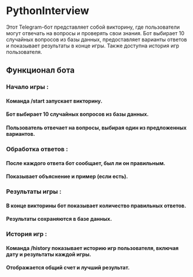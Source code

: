 # PythonInterview

Этот Telegram-бот представляет собой викторину, где пользователи могут отвечать на вопросы и проверять свои знания. Бот выбирает 10 случайных вопросов из базы данных, предоставляет варианты ответов и показывает результаты в конце игры. Также доступна история игр пользователя.

## Функционал бота
### Начало игры :
#### Команда /start запускает викторину.
#### Бот выбирает 10 случайных вопросов из базы данных.
#### Пользователь отвечает на вопросы, выбирая один из предложенных вариантов.
### Обработка ответов :
#### После каждого ответа бот сообщает, был ли он правильным.
#### Показывает объяснение и пример (если есть).
### Результаты игры :
#### В конце викторины бот показывает количество правильных ответов.
#### Результаты сохраняются в базе данных.
### История игр :
#### Команда /history показывает историю игр пользователя, включая дату и результаты каждой игры.
#### Отображается общий счет и лучший результат.
